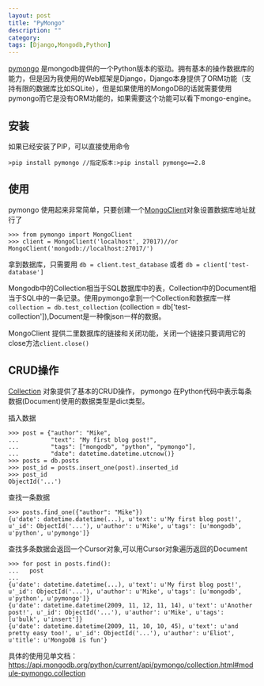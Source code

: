 ```yaml
---
layout: post
title: "PyMongo"
description: ""
category: 
tags: [Django,Mongodb,Python]
---
```


[pymongo](https://api.mongodb.org/python/current/) 是mongodb提供的一个Python版本的驱动。拥有基本的操作数据库的能力，但是因为我使用的Web框架是Django，Django本身提供了ORM功能（支持有限的数据库比如SQLite），但是如果使用的MongoDB的话就需要使用pymongo而它是没有ORM功能的，如果需要这个功能可以看下mongo-engine。


## 安装

如果已经安装了PIP，可以直接使用命令

```
>pip install pymongo //指定版本:>pip install pymongo==2.8
```

## 使用

pymongo 使用起来非常简单，只要创建一个[MongoClient](https://api.mongodb.org/python/current/api/pymongo/mongo_client.html)对象设置数据库地址就行了

```
>>> from pymongo import MongoClient
>>> client = MongoClient('localhost', 27017)//or MongoClient('mongodb://localhost:27017/')
```

拿到数据库，只需要用 `db = client.test_database` 或者 `db = client['test-database']`

Mongodb中的Collection相当于SQL数据库中的表，Collection中的Document相当于SQL中的一条记录。使用pymongo拿到一个Collection和数据库一样 `collection = db.test_collection` (collection = db['test-collection']),Document是一种像json一样的数据。

MongoClient 提供二里数据库的链接和关闭功能，关闭一个链接只要调用它的close方法`client.close()`

## CRUD操作

[Collection](https://api.mongodb.org/python/current/api/pymongo/collection.html#module-pymongo.collection) 对象提供了基本的CRUD操作， pymongo 在Python代码中表示每条数据(Document)使用的数据类型是dict类型。

插入数据

```
>>> post = {"author": "Mike",
...         "text": "My first blog post!",
...         "tags": ["mongodb", "python", "pymongo"],
...         "date": datetime.datetime.utcnow()}
>>> posts = db.posts
>>> post_id = posts.insert_one(post).inserted_id
>>> post_id
ObjectId('...')
```

查找一条数据

```
>>> posts.find_one({"author": "Mike"})
{u'date': datetime.datetime(...), u'text': u'My first blog post!', u'_id': ObjectId('...'), u'author': u'Mike', u'tags': [u'mongodb', u'python', u'pymongo']}
```

查找多条数据会返回一个Cursor对象,可以用Cursor对象遍历返回的Document

```
>>> for post in posts.find():
...   post
...
{u'date': datetime.datetime(...), u'text': u'My first blog post!', u'_id': ObjectId('...'), u'author': u'Mike', u'tags': [u'mongodb', u'python', u'pymongo']}
{u'date': datetime.datetime(2009, 11, 12, 11, 14), u'text': u'Another post!', u'_id': ObjectId('...'), u'author': u'Mike', u'tags': [u'bulk', u'insert']}
{u'date': datetime.datetime(2009, 11, 10, 10, 45), u'text': u'and pretty easy too!', u'_id': ObjectId('...'), u'author': u'Eliot', u'title': u'MongoDB is fun'}
```

具体的使用见单文档：https://api.mongodb.org/python/current/api/pymongo/collection.html#module-pymongo.collection










